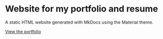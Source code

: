 # Website for my portfolio and resume

A static HTML website generated with MkDocs using the Material theme.

[View the portfolio](https://tmtrujillo.github.io/portfolio/)
